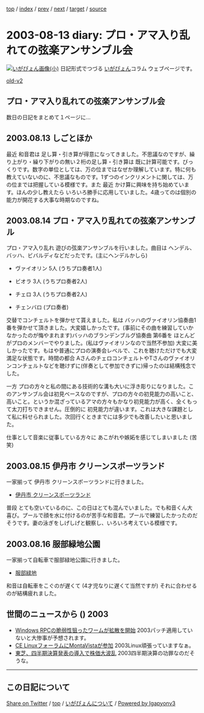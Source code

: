 [top](../index.html) 
 / [index](index.html) 
 / [prev](ig030812.html) 
 / [next](ig030818.html) 
 / [target](https://igapyon.github.io/diary/2003/ig030813.html) 
 / [source](https://github.com/igapyon/diary/blob/master/2003/ig030813.src.md) 

2003-08-13 diary: プロ・アマ入り乱れての弦楽アンサンブル会
=====================================================================================================
[![いがぴょん画像(小)](https://igapyon.github.io/diary/images/iga200306s.jpg "いがぴょん")](https://igapyon.github.io/diary/memo/memoigapyon.html) 日記形式でつづる [いがぴょん](https://igapyon.github.io/diary/memo/memoigapyon.html)コラム ウェブページです。

[old-v2](ig030813-orig.html)

## プロ・アマ入り乱れての弦楽アンサンブル会

数日の日記をまとめて１ページに…


## 2003.08.13 しごとほか

最近 和音君は 足し算・引き算が得意になってきました。不思議なのですが、繰り上がり・繰り下がりの無い２桁の足し算・引き算は 既に計算可能です。びっくりです。数字の単位としては、万の位まではなぜか理解しています。特に何も教えていないのに、不思議なものです。1ずつのインクリメントに関しては、万の位までは把握している模様です。また 最近 かけ算に興味を持ち始めています。ほんの少し教えたら いろいろ勝手に応用していました。4歳ってのは個別の能力が開花する大事な時期なのですね。

## 2003.08.14 プロ・アマ入り乱れての弦楽アンサンブル

プロ・アマ入り乱れ 遊びの弦楽アンサンブルを行いました。曲目は ヘンデル、バッハ、ビバルディなどだったです。(主にヘンデルかしら)

* ヴァイオリン 5人 (うちプロ奏者1人)
  
* ビオラ 3人 (うちプロ奏者2人)
  
* チェロ 3人 (うちプロ奏者2人)
  
* チェンバロ (プロ奏者)

交替でコンチェルトを弾かせて貰えました。私は バッハのヴァイオリン協奏曲1番を弾かせて頂きました。大変嬉しかったです。(事前にその曲を練習していかなかったのが悔やまれます)バッハのブランデンブルグ協奏曲 第6番を ほとんどがプロのメンバーでやりました。(私はヴァイオリンなので当然不参加) 大変に美しかったです。もはや普通にプロの演奏会レベルで、これを聴けただけでも大変満足な状態です。時間の都合 AさんのチェロコンチェルトやTさんのヴァイオリンコンチェルトなどを聴けずに(伴奏として参加できずに)帰ったのは結構残念でした。

一方 プロの方々と私の間にある技術的な溝も大いに浮き彫りになりました。このアンサンブル会は初見ベースなのですが、プロの方々の初見能力の高いこと、高いこと。というか混ざっているアマの方々もかなり初見能力が高く、全くもって太刀打ちできません。圧倒的に 初見能力が違います。これは大きな課題として私に科せられました。次回行くときまでには多少でも改善したいと思いました。

仕事として音楽に従事している方々に あこがれや嫉妬を感じてしまいました (苦笑)

## 2003.08.15 伊丹市 クリーンスポーツランド 

一家揃って 伊丹市 クリーンスポーツランドに行きました。

* [伊丹市 クリーンスポーツランド](http://www.city.itami.hyogo.jp/a_cleanspo.html)

普段 とても空いているのに、この日はとても混んでいました。でも和音くん大喜び。プールで顔を水に付けるのが苦手な和音君。プールで練習したかったのだそうです。妻の泳ぎをしげしげと観察し、いろいろ考えている模様です。

## 2003.08.16 服部緑地公園

一家揃って自転車で服部緑地公園に行きました。

* [服部緑地](http://www.pref.osaka.jp/osaka-pref/koen/hokubu/hattori/hattori.htm)

和音は自転車をこぐのが遅くて (4才児なりに遅くて当然ですが) それに合わせるのが結構疲れました。

## 世間のニュースから () 2003

* [Windows RPCの脆弱性狙ったワームが拡散を開始](http://www.zdnet.co.jp/enterprise/0308/12/epn01.html)  2003パッチ適用していないと大惨事が予想されます。
* [CE LinuxフォーラムにMontaVistaが参加](http://www.zdnet.co.jp/news/0308/12/njbt_01.html)  2003Linux頑張っていますなぁ。
* [東芝、四半期決算発表の導入で株価大波乱](http://japan.cnet.com/column/market/story/0,2000047993,20060405,00.htm)  2003四半期決算の功罪なのだそうな。


----------------------------------------------------------------------------------------------------

## この日記について

[Share on Twitter](https://twitter.com/intent/tweet?hashtags=igapyon%2Cdiary%2C%E3%81%84%E3%81%8C%E3%81%B4%E3%82%87%E3%82%93&text=%E3%83%97%E3%83%AD%E3%83%BB%E3%82%A2%E3%83%9E%E5%85%A5%E3%82%8A%E4%B9%B1%E3%82%8C%E3%81%A6%E3%81%AE%E5%BC%A6%E6%A5%BD%E3%82%A2%E3%83%B3%E3%82%B5%E3%83%B3%E3%83%96%E3%83%AB%E4%BC%9A&url=https%3A%2F%2Figapyon.github.io%2Fdiary%2F2003%2Fig030813.html) / [top](../index.html) / [いがぴょんについて](https://igapyon.github.io/diary/memo/memoigapyon.html) / [Powered by Igapyonv3](https://github.com/igapyon/igapyonv3)
